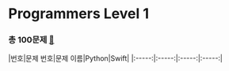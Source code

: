 # Programmers Level 1
### 총 100문제 [🔗](https://school.programmers.co.kr/learn/challenges?order=acceptance_desc&languages=python3%2Cswift&page=1&levels=1)

|번호|문제 번호|문제 이름|Python|Swift|
|:-----:|:-----:|:-----:|:-----:|

